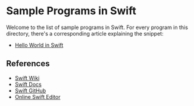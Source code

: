 # Sample Programs in Swift

Welcome to the list of sample programs in Swift. For every program in this
directory, there's a corresponding article explaining the snippet:

- [Hello World in Swift](https://therenegadecoder.com/code/hello-world-in-swift/)

## References

- [Swift Wiki](https://en.wikipedia.org/wiki/Swift_(programming_language))
- [Swift Docs](https://swift.org/)
- [Swift GitHub](https://github.com/apple/swift)
- [Online Swift Editor](https://iswift.org/playground)
